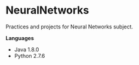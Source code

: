 # NeuralNetworks
Practices and projects for Neural Networks subject.

**Languages**
* Java 1.8.0
* Python 2.7.6
